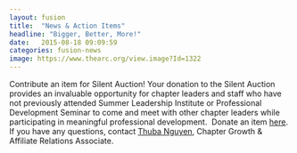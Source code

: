 ```yaml
---
layout: fusion
title:  "News & Action Items"
headline: "Bigger, Better, More!"
date:   2015-08-18 09:09:59
categories: fusion-news
image: https://www.thearc.org/view.image?Id=1322
---
```

Contribute an item for Silent Auction! Your donation to the Silent Auction provides an invaluable opportunity for chapter leaders and staff who have not previously attended Summer Leadership Institute or Professional Development Seminar to come and meet with other chapter leaders while participating in meaningful professional development.  Donate an item <a href="http://convention.thearc.org/sessions/nce-silent-auction/">here</a>. If you have any questions, contact <a href="mailto:tnguyen@thearc.org">Thuba Nguyen</a>, Chapter Growth & Affiliate Relations Associate. 